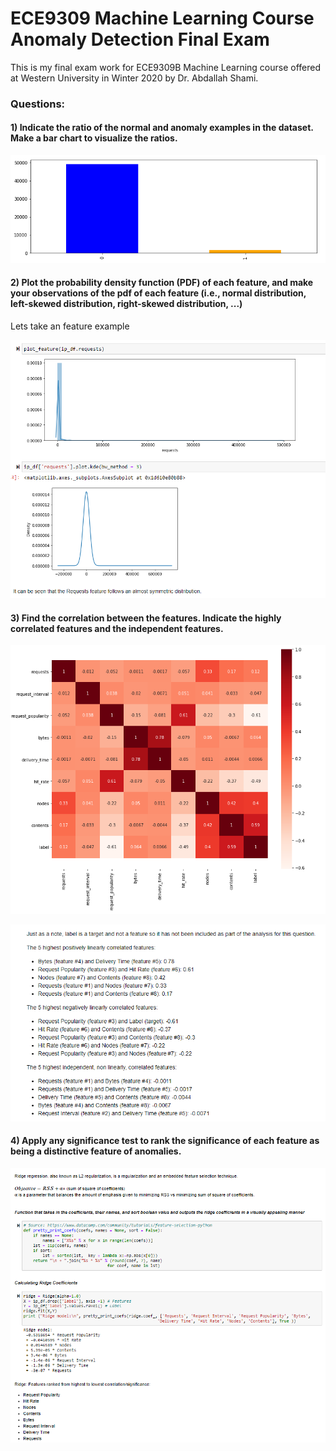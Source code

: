 # ECE9309 Machine Learning Course Anomaly Detection Final Exam

This is my final exam work for ECE9309B Machine Learning course offered at Western University in Winter 2020 by Dr. Abdallah Shami.

### Questions:
#### 1) Indicate the ratio of the normal and anomaly examples in the dataset. Make a bar chart to visualize the ratios.
<p align="center">
  <img src="https://github.com/TareqTayeh/Machine_Learning_Course_Anomaly_Detection_Final_Exam/blob/master/figures/Bar-Chart-Ratios.png" width="600">
</p>

#### 2) Plot the probability density function (PDF) of each feature, and make your observations of the pdf of each feature (i.e., normal distribution, left-skewed distribution, right-skewed distribution, ...) 
Lets take an feature example
<p align="center">
  <img src="https://github.com/TareqTayeh/Machine_Learning_Course_Anomaly_Detection_Final_Exam/blob/master/figures/Requests-Feature-Analysis.png" width="600">
</p>

#### 3) Find the correlation between the features. Indicate the highly correlated features and the independent features.
<p align="center">
  <img src="https://github.com/TareqTayeh/Machine_Learning_Course_Anomaly_Detection_Final_Exam/blob/master/figures/Correlation.png" width="600">
</p>
<p align="center">
  <img src="https://github.com/TareqTayeh/Machine_Learning_Course_Anomaly_Detection_Final_Exam/blob/master/figures/Correlation-Analysis.png" width="600">
</p>

#### 4) Apply any significance test to rank the significance of each feature as being a distinctive feature of anomalies.
<p align="center">
  <img src="https://github.com/TareqTayeh/Machine_Learning_Course_Anomaly_Detection_Final_Exam/blob/master/figures/Ridge-Regression.png" width="600">
</p>
